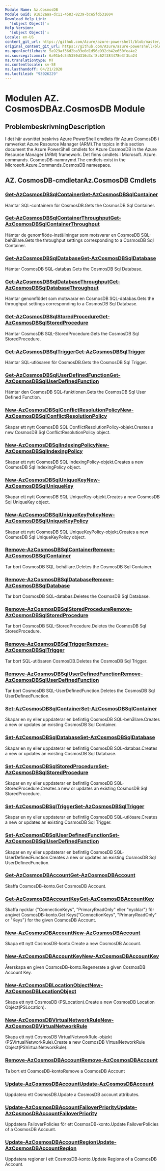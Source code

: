 ```yaml
---
Module Name: Az.CosmosDB
Module Guid: 91832aaa-dc11-4583-8239-bce5fd531604
Download Help Link:
  '[object Object]': 
Help Version:
  '[object Object]': 
Locale: en-US
content_git_url: https://github.com/Azure/azure-powershell/blob/master/src/CosmosDB/CosmosDB/help/Az.CosmosDB.md
original_content_git_url: https://github.com/Azure/azure-powershell/blob/master/src/CosmosDB/CosmosDB/help/Az.CosmosDB.md
ms.openlocfilehash: 5a929af36d2ba33e0d1d56e932cb42e650fea4e2
ms.sourcegitcommit: 6a91b4c545350d316d3cf8c62f384478e3f3ba24
ms.translationtype: MT
ms.contentlocale: sv-SE
ms.lasthandoff: 04/21/2020
ms.locfileid: "93926229"
---
```

# <span data-ttu-id="ba940-101">Modulen AZ. CosmosDB</span><span class="sxs-lookup"><span data-stu-id="ba940-101">Az.CosmosDB Module</span></span>
## <span data-ttu-id="ba940-102">Problembeskrivning</span><span class="sxs-lookup"><span data-stu-id="ba940-102">Description</span></span>
<span data-ttu-id="ba940-103">I det här avsnittet beskrivs Azure PowerShell cmdlets för Azure CosmosDB i ramverket Azure Resource Manager (ARM).</span><span class="sxs-lookup"><span data-stu-id="ba940-103">The topics in this section document the Azure PowerShell cmdlets for Azure CosmosDB in the Azure Resource Manager (ARM) framework.</span></span> <span data-ttu-id="ba940-104">Det finns cmdlets i Microsoft. Azure. commands. CosmosDB-namnrymd.</span><span class="sxs-lookup"><span data-stu-id="ba940-104">The cmdlets exist in the Microsoft.Azure.Commands.CosmosDB namespace.</span></span>

## <span data-ttu-id="ba940-105">AZ. CosmosDB-cmdletar</span><span class="sxs-lookup"><span data-stu-id="ba940-105">Az.CosmosDB Cmdlets</span></span>
### [<span data-ttu-id="ba940-106">Get-AzCosmosDBSqlContainer</span><span class="sxs-lookup"><span data-stu-id="ba940-106">Get-AzCosmosDBSqlContainer</span></span>](Get-AzCosmosDBSqlContainer.md)
<span data-ttu-id="ba940-107">Hämtar SQL-containern för CosmosDB.</span><span class="sxs-lookup"><span data-stu-id="ba940-107">Gets the CosmosDB Sql Container.</span></span>

### [<span data-ttu-id="ba940-108">Get-AzCosmosDBSqlContainerThroughput</span><span class="sxs-lookup"><span data-stu-id="ba940-108">Get-AzCosmosDBSqlContainerThroughput</span></span>](Get-AzCosmosDBSqlContainerThroughput.md)
<span data-ttu-id="ba940-109">Hämtar de genomflöde-inställningar som motsvarar en CosmosDB SQL-behållare.</span><span class="sxs-lookup"><span data-stu-id="ba940-109">Gets the throughput settings corresponding to a CosmosDB Sql Container.</span></span>

### [<span data-ttu-id="ba940-110">Get-AzCosmosDBSqlDatabase</span><span class="sxs-lookup"><span data-stu-id="ba940-110">Get-AzCosmosDBSqlDatabase</span></span>](Get-AzCosmosDBSqlDatabase.md)
<span data-ttu-id="ba940-111">Hämtar CosmosDB SQL-databas.</span><span class="sxs-lookup"><span data-stu-id="ba940-111">Gets the CosmosDB Sql Database.</span></span>

### [<span data-ttu-id="ba940-112">Get-AzCosmosDBSqlDatabaseThroughput</span><span class="sxs-lookup"><span data-stu-id="ba940-112">Get-AzCosmosDBSqlDatabaseThroughput</span></span>](Get-AzCosmosDBSqlDatabaseThroughput.md)
<span data-ttu-id="ba940-113">Hämtar genomflödet som motsvarar en CosmosDB SQL-databas.</span><span class="sxs-lookup"><span data-stu-id="ba940-113">Gets the throughput settings corresponding to a CosmosDB Sql Database.</span></span>

### [<span data-ttu-id="ba940-114">Get-AzCosmosDBSqlStoredProcedure</span><span class="sxs-lookup"><span data-stu-id="ba940-114">Get-AzCosmosDBSqlStoredProcedure</span></span>](Get-AzCosmosDBSqlStoredProcedure.md)
<span data-ttu-id="ba940-115">Hämtar CosmosDB SQL-StoredProcedure.</span><span class="sxs-lookup"><span data-stu-id="ba940-115">Gets the CosmosDB Sql StoredProcedure.</span></span>

### [<span data-ttu-id="ba940-116">Get-AzCosmosDBSqlTrigger</span><span class="sxs-lookup"><span data-stu-id="ba940-116">Get-AzCosmosDBSqlTrigger</span></span>](Get-AzCosmosDBSqlTrigger.md)
<span data-ttu-id="ba940-117">Hämtar SQL-utlösaren för CosmosDB.</span><span class="sxs-lookup"><span data-stu-id="ba940-117">Gets the CosmosDB Sql Trigger.</span></span>

### [<span data-ttu-id="ba940-118">Get-AzCosmosDBSqlUserDefinedFunction</span><span class="sxs-lookup"><span data-stu-id="ba940-118">Get-AzCosmosDBSqlUserDefinedFunction</span></span>](Get-AzCosmosDBSqlUserDefinedFunction.md)
<span data-ttu-id="ba940-119">Hämtar den CosmosDB SQL-funktionen.</span><span class="sxs-lookup"><span data-stu-id="ba940-119">Gets the CosmosDB Sql User Defined Function.</span></span>

### [<span data-ttu-id="ba940-120">New-AzCosmosDBSqlConflictResolutionPolicy</span><span class="sxs-lookup"><span data-stu-id="ba940-120">New-AzCosmosDBSqlConflictResolutionPolicy</span></span>](New-AzCosmosDBSqlConflictResolutionPolicy.md)
<span data-ttu-id="ba940-121">Skapar ett nytt CosmosDB SQL ConflictResolutionPolicy-objekt.</span><span class="sxs-lookup"><span data-stu-id="ba940-121">Creates a new CosmosDB Sql ConflictResolutionPolicy object.</span></span>

### [<span data-ttu-id="ba940-122">New-AzCosmosDBSqlIndexingPolicy</span><span class="sxs-lookup"><span data-stu-id="ba940-122">New-AzCosmosDBSqlIndexingPolicy</span></span>](New-AzCosmosDBSqlIndexingPolicy.md)
<span data-ttu-id="ba940-123">Skapar ett nytt CosmosDB SQL IndexingPolicy-objekt.</span><span class="sxs-lookup"><span data-stu-id="ba940-123">Creates a new CosmosDB Sql IndexingPolicy object.</span></span>

### [<span data-ttu-id="ba940-124">New-AzCosmosDBSqlUniqueKey</span><span class="sxs-lookup"><span data-stu-id="ba940-124">New-AzCosmosDBSqlUniqueKey</span></span>](New-AzCosmosDBSqlUniqueKey.md)
<span data-ttu-id="ba940-125">Skapar ett nytt CosmosDB SQL UniqueKey-objekt.</span><span class="sxs-lookup"><span data-stu-id="ba940-125">Creates a new CosmosDB Sql UniqueKey object.</span></span>

### [<span data-ttu-id="ba940-126">New-AzCosmosDBSqlUniqueKeyPolicy</span><span class="sxs-lookup"><span data-stu-id="ba940-126">New-AzCosmosDBSqlUniqueKeyPolicy</span></span>](New-AzCosmosDBSqlUniqueKeyPolicy.md)
<span data-ttu-id="ba940-127">Skapar ett nytt CosmosDB SQL UniqueKeyPolicy-objekt.</span><span class="sxs-lookup"><span data-stu-id="ba940-127">Creates a new CosmosDB Sql UniqueKeyPolicy object.</span></span>

### [<span data-ttu-id="ba940-128">Remove-AzCosmosDBSqlContainer</span><span class="sxs-lookup"><span data-stu-id="ba940-128">Remove-AzCosmosDBSqlContainer</span></span>](Remove-AzCosmosDBSqlContainer.md)
<span data-ttu-id="ba940-129">Tar bort CosmosDB SQL-behållare.</span><span class="sxs-lookup"><span data-stu-id="ba940-129">Deletes the CosmosDB Sql Container.</span></span>

### [<span data-ttu-id="ba940-130">Remove-AzCosmosDBSqlDatabase</span><span class="sxs-lookup"><span data-stu-id="ba940-130">Remove-AzCosmosDBSqlDatabase</span></span>](Remove-AzCosmosDBSqlDatabase.md)
<span data-ttu-id="ba940-131">Tar bort CosmosDB SQL-databas.</span><span class="sxs-lookup"><span data-stu-id="ba940-131">Deletes the CosmosDB Sql Database.</span></span>

### [<span data-ttu-id="ba940-132">Remove-AzCosmosDBSqlStoredProcedure</span><span class="sxs-lookup"><span data-stu-id="ba940-132">Remove-AzCosmosDBSqlStoredProcedure</span></span>](Remove-AzCosmosDBSqlStoredProcedure.md)
<span data-ttu-id="ba940-133">Tar bort CosmosDB SQL-StoredProcedure.</span><span class="sxs-lookup"><span data-stu-id="ba940-133">Deletes the CosmosDB Sql StoredProcedure.</span></span>

### [<span data-ttu-id="ba940-134">Remove-AzCosmosDBSqlTrigger</span><span class="sxs-lookup"><span data-stu-id="ba940-134">Remove-AzCosmosDBSqlTrigger</span></span>](Remove-AzCosmosDBSqlTrigger.md)
<span data-ttu-id="ba940-135">Tar bort SQL-utlösaren CosmosDB.</span><span class="sxs-lookup"><span data-stu-id="ba940-135">Deletes the CosmosDB Sql Trigger.</span></span>

### [<span data-ttu-id="ba940-136">Remove-AzCosmosDBSqlUserDefinedFunction</span><span class="sxs-lookup"><span data-stu-id="ba940-136">Remove-AzCosmosDBSqlUserDefinedFunction</span></span>](Remove-AzCosmosDBSqlUserDefinedFunction.md)
<span data-ttu-id="ba940-137">Tar bort CosmosDB SQL-UserDefinedFunction.</span><span class="sxs-lookup"><span data-stu-id="ba940-137">Deletes the CosmosDB Sql UserDefinedFunction.</span></span>

### [<span data-ttu-id="ba940-138">Set-AzCosmosDBSqlContainer</span><span class="sxs-lookup"><span data-stu-id="ba940-138">Set-AzCosmosDBSqlContainer</span></span>](Set-AzCosmosDBSqlContainer.md)
<span data-ttu-id="ba940-139">Skapar en ny eller uppdaterar en befintlig CosmosDB SQL-behållare.</span><span class="sxs-lookup"><span data-stu-id="ba940-139">Creates a new or updates an existing CosmosDB Sql Container.</span></span>

### [<span data-ttu-id="ba940-140">Set-AzCosmosDBSqlDatabase</span><span class="sxs-lookup"><span data-stu-id="ba940-140">Set-AzCosmosDBSqlDatabase</span></span>](Set-AzCosmosDBSqlDatabase.md)
<span data-ttu-id="ba940-141">Skapar en ny eller uppdaterar en befintlig CosmosDB SQL-databas.</span><span class="sxs-lookup"><span data-stu-id="ba940-141">Creates a new or updates an existing CosmosDB Sql Database.</span></span>

### [<span data-ttu-id="ba940-142">Set-AzCosmosDBSqlStoredProcedure</span><span class="sxs-lookup"><span data-stu-id="ba940-142">Set-AzCosmosDBSqlStoredProcedure</span></span>](Set-AzCosmosDBSqlStoredProcedure.md)
<span data-ttu-id="ba940-143">Skapar en ny eller uppdaterar en befintlig CosmosDB SQL-StoredProcedure.</span><span class="sxs-lookup"><span data-stu-id="ba940-143">Creates a new or updates an existing CosmosDB Sql StoredProcedure.</span></span>

### [<span data-ttu-id="ba940-144">Set-AzCosmosDBSqlTrigger</span><span class="sxs-lookup"><span data-stu-id="ba940-144">Set-AzCosmosDBSqlTrigger</span></span>](Set-AzCosmosDBSqlTrigger.md)
<span data-ttu-id="ba940-145">Skapar en ny eller uppdaterar en befintlig CosmosDB SQL-utlösare.</span><span class="sxs-lookup"><span data-stu-id="ba940-145">Creates a new or updates an existing CosmosDB Sql Trigger.</span></span>

### [<span data-ttu-id="ba940-146">Set-AzCosmosDBSqlUserDefinedFunction</span><span class="sxs-lookup"><span data-stu-id="ba940-146">Set-AzCosmosDBSqlUserDefinedFunction</span></span>](Set-AzCosmosDBSqlUserDefinedFunction.md)
<span data-ttu-id="ba940-147">Skapar en ny eller uppdaterar en befintlig CosmosDB SQL-UserDefinedFunction.</span><span class="sxs-lookup"><span data-stu-id="ba940-147">Creates a new or updates an existing CosmosDB Sql UserDefinedFunction.</span></span>

### [<span data-ttu-id="ba940-148">Get-AzCosmosDBAccount</span><span class="sxs-lookup"><span data-stu-id="ba940-148">Get-AzCosmosDBAccount</span></span>](Get-AzCosmosDBAccount.md)
<span data-ttu-id="ba940-149">Skaffa CosmosDB-konto.</span><span class="sxs-lookup"><span data-stu-id="ba940-149">Get CosmosDB Account.</span></span>

### [<span data-ttu-id="ba940-150">Get-AzCosmosDBAccountKey</span><span class="sxs-lookup"><span data-stu-id="ba940-150">Get-AzCosmosDBAccountKey</span></span>](Get-AzCosmosDBAccountKey.md)
<span data-ttu-id="ba940-151">Skaffa nycklar {"ConnectionKeys", "PrimaryReadOnly" eller "nycklar"} för angivet CosmosDB-konto.</span><span class="sxs-lookup"><span data-stu-id="ba940-151">Get Keys{"ConnectionKeys", "PrimaryReadOnly" or "Keys"} for the given CosmosDB Account.</span></span> 

### [<span data-ttu-id="ba940-152">New-AzCosmosDBAccount</span><span class="sxs-lookup"><span data-stu-id="ba940-152">New-AzCosmosDBAccount</span></span>](New-AzCosmosDBAccount.md)
<span data-ttu-id="ba940-153">Skapa ett nytt CosmosDB-konto.</span><span class="sxs-lookup"><span data-stu-id="ba940-153">Create a new CosmosDB Account.</span></span>

### [<span data-ttu-id="ba940-154">New-AzCosmosDBAccountKey</span><span class="sxs-lookup"><span data-stu-id="ba940-154">New-AzCosmosDBAccountKey</span></span>](New-AzCosmosDBAccountKey.md)
<span data-ttu-id="ba940-155">Återskapa en given CosmosDB-konto.</span><span class="sxs-lookup"><span data-stu-id="ba940-155">Regenerate a given CosmosDB Account Key.</span></span>

### [<span data-ttu-id="ba940-156">New-AzCosmosDBLocationObject</span><span class="sxs-lookup"><span data-stu-id="ba940-156">New-AzCosmosDBLocationObject</span></span>](New-AzCosmosDBLocationObject.md)
<span data-ttu-id="ba940-157">Skapa ett nytt CosmosDB (PSLocation).</span><span class="sxs-lookup"><span data-stu-id="ba940-157">Create a new CosmosDB Location Object(PSLocation).</span></span>

### [<span data-ttu-id="ba940-158">New-AzCosmosDBVirtualNetworkRule</span><span class="sxs-lookup"><span data-stu-id="ba940-158">New-AzCosmosDBVirtualNetworkRule</span></span>](New-AzCosmosDBVirtualNetworkRule.md)
<span data-ttu-id="ba940-159">Skapa ett nytt CosmosDB VirtualNetworkRule-objekt (PSVirtualNetworkRule).</span><span class="sxs-lookup"><span data-stu-id="ba940-159">Create a new CosmosDB VirtualNetworkRule Object(PSVirtualNetworkRule).</span></span>

### [<span data-ttu-id="ba940-160">Remove-AzCosmosDBAccount</span><span class="sxs-lookup"><span data-stu-id="ba940-160">Remove-AzCosmosDBAccount</span></span>](Remove-AzCosmosDBAccount.md)
<span data-ttu-id="ba940-161">Ta bort ett CosmosDB-konto</span><span class="sxs-lookup"><span data-stu-id="ba940-161">Remove a CosmosDB Account</span></span>

### [<span data-ttu-id="ba940-162">Update-AzCosmosDBAccount</span><span class="sxs-lookup"><span data-stu-id="ba940-162">Update-AzCosmosDBAccount</span></span>](Update-AzCosmosDBAccount.md)
<span data-ttu-id="ba940-163">Uppdatera ett CosmosDB.</span><span class="sxs-lookup"><span data-stu-id="ba940-163">Update a CosmosDB account attributes.</span></span>

### [<span data-ttu-id="ba940-164">Update-AzCosmosDBAccountFailoverPriority</span><span class="sxs-lookup"><span data-stu-id="ba940-164">Update-AzCosmosDBAccountFailoverPriority</span></span>](Update-AzCosmosDBAccountFailoverPriority.md)
<span data-ttu-id="ba940-165">Uppdatera FailoverPolicies för ett CosmosDB-konto.</span><span class="sxs-lookup"><span data-stu-id="ba940-165">Update FailoverPolicies of a CosmosDB Account.</span></span>

### [<span data-ttu-id="ba940-166">Update-AzCosmosDBAccountRegion</span><span class="sxs-lookup"><span data-stu-id="ba940-166">Update-AzCosmosDBAccountRegion</span></span>](Update-AzCosmosDBAccountRegion.md)
<span data-ttu-id="ba940-167">Uppdatera regioner i ett CosmosDB-konto.</span><span class="sxs-lookup"><span data-stu-id="ba940-167">Update Regions of a CosmosDB Account.</span></span>